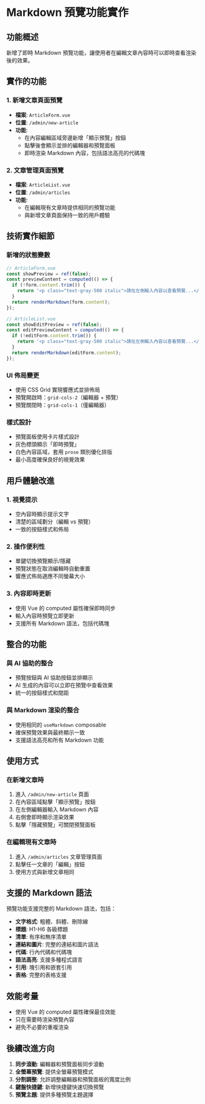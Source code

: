 # Markdown 預覽功能實作

## 功能概述

新增了即時 Markdown 預覽功能，讓使用者在編輯文章內容時可以即時查看渲染後的效果。

## 實作的功能

### 1. 新增文章頁面預覽

- **檔案**: `ArticleForm.vue`
- **位置**: `/admin/new-article`
- **功能**:
  - 在內容編輯區域旁邊新增「顯示預覽」按鈕
  - 點擊後會顯示並排的編輯器和預覽面板
  - 即時渲染 Markdown 內容，包括語法高亮的代碼塊

### 2. 文章管理頁面預覽

- **檔案**: `ArticleList.vue`
- **位置**: `/admin/articles`
- **功能**:
  - 在編輯現有文章時提供相同的預覽功能
  - 與新增文章頁面保持一致的用戶體驗

## 技術實作細節

### 新增的狀態變數

```typescript
// ArticleForm.vue
const showPreview = ref(false);
const previewContent = computed(() => {
  if (!form.content.trim()) {
    return '<p class="text-gray-500 italic">請在左側輸入內容以查看預覽...</p>';
  }
  return renderMarkdown(form.content);
});

// ArticleList.vue
const showEditPreview = ref(false);
const editPreviewContent = computed(() => {
  if (!editForm.content.trim()) {
    return '<p class="text-gray-500 italic">請在左側輸入內容以查看預覽...</p>';
  }
  return renderMarkdown(editForm.content);
});
```

### UI 佈局變更

- 使用 CSS Grid 實現響應式並排佈局
- 預覽開啟時：`grid-cols-2`（編輯器 + 預覽）
- 預覽關閉時：`grid-cols-1`（僅編輯器）

### 樣式設計

- 預覽面板使用卡片樣式設計
- 灰色標頭顯示「即時預覽」
- 白色內容區域，套用 `prose` 類別優化排版
- 最小高度確保良好的視覺效果

## 用戶體驗改進

### 1. 視覺提示

- 空內容時顯示提示文字
- 清楚的區域劃分（編輯 vs 預覽）
- 一致的按鈕樣式和佈局

### 2. 操作便利性

- 單鍵切換預覽顯示/隱藏
- 預覽狀態在取消編輯時自動重置
- 響應式佈局適應不同螢幕大小

### 3. 內容即時更新

- 使用 Vue 的 computed 屬性確保即時同步
- 輸入內容時預覽立即更新
- 支援所有 Markdown 語法，包括代碼塊

## 整合的功能

### 與 AI 協助的整合

- 預覽按鈕與 AI 協助按鈕並排顯示
- AI 生成的內容可以立即在預覽中查看效果
- 統一的按鈕樣式和間距

### 與 Markdown 渲染的整合

- 使用相同的 `useMarkdown` composable
- 確保預覽效果與最終顯示一致
- 支援語法高亮和所有 Markdown 功能

## 使用方式

### 在新增文章時

1. 進入 `/admin/new-article` 頁面
2. 在內容區域點擊「顯示預覽」按鈕
3. 在左側編輯器輸入 Markdown 內容
4. 右側會即時顯示渲染效果
5. 點擊「隱藏預覽」可關閉預覽面板

### 在編輯現有文章時

1. 進入 `/admin/articles` 文章管理頁面
2. 點擊任一文章的「編輯」按鈕
3. 使用方式與新增文章相同

## 支援的 Markdown 語法

預覽功能支援完整的 Markdown 語法，包括：

- **文字格式**: 粗體、斜體、刪除線
- **標題**: H1-H6 各級標題
- **清單**: 有序和無序清單
- **連結和圖片**: 完整的連結和圖片語法
- **代碼**: 行內代碼和代碼塊
- **語法高亮**: 支援多種程式語言
- **引用**: 塊引用和嵌套引用
- **表格**: 完整的表格支援

## 效能考量

- 使用 Vue 的 computed 屬性確保最佳效能
- 只在需要時渲染預覽內容
- 避免不必要的重複渲染

## 後續改進方向

1. **同步滾動**: 編輯器和預覽面板同步滾動
2. **全螢幕預覽**: 提供全螢幕預覽模式
3. **分割調整**: 允許調整編輯器和預覽面板的寬度比例
4. **鍵盤快捷鍵**: 新增快捷鍵快速切換預覽
5. **預覽主題**: 提供多種預覽主題選擇
